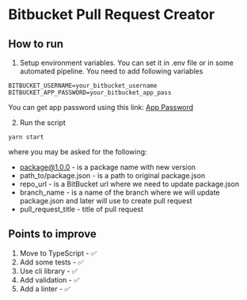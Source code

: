 # Bitbucket Pull Request Creator

## How to run

1. Setup environment variables. You can set it in .env file or in some automated pipeline. You need to add following variables

```
BITBUCKET_USERNAME=your_bitbucket_username
BITBUCKET_APP_PASSWORD=your_bitbucket_app_pass
```

You can get app password using this link: [App Password](https://bitbucket.org/account/settings/app-passwords/)

2. Run the script

```
yarn start
```

where you may be asked for the following:

- package@1.0.0 - is a package name with new version
- path_to/package.json - is a path to original package.json
- repo_url - is a BitBucket url where we need to update package.json
- branch_name - is a name of the branch where we will update package.json and later will use to create pull request
- pull_request_title - title of pull request

## Points to improve

1. Move to TypeScript - ✅
2. Add some tests - ✅
3. Use cli library - ✅
4. Add validation - ✅
5. Add a linter - ✅

